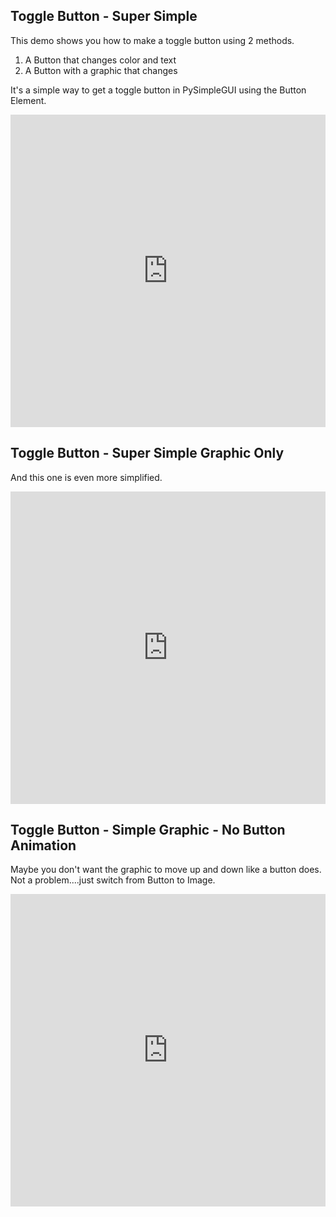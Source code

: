 ## Toggle Button - Super Simple

This demo shows you how to make a toggle button using 2 methods.

1. A Button that changes color and text
2. A Button with a graphic that changes


It's a simple way to get a toggle button in PySimpleGUI using the Button Element.

<iframe src='https://trinket.io/embed/pygame/d9a29fa9b9?start=result' width='100%' height='500' frameborder='0' marginwidth='0' marginheight='0' allowfullscreen></iframe>

## Toggle Button - Super Simple Graphic Only

And this one is even more simplified.


<iframe src='https://trinket.io/embed/pygame/3027862692?start=result' width='100%' height='500' frameborder='0' marginwidth='0' marginheight='0' allowfullscreen></iframe>


## Toggle Button - Simple Graphic - No Button Animation

Maybe you don't want the graphic to move up and down like a button does.  Not a problem....just switch from Button to Image.


<iframe src='https://trinket.io/embed/pygame/15059fc6f6?start=result' width='100%' height='500' frameborder='0' marginwidth='0' marginheight='0' allowfullscreen></iframe>
